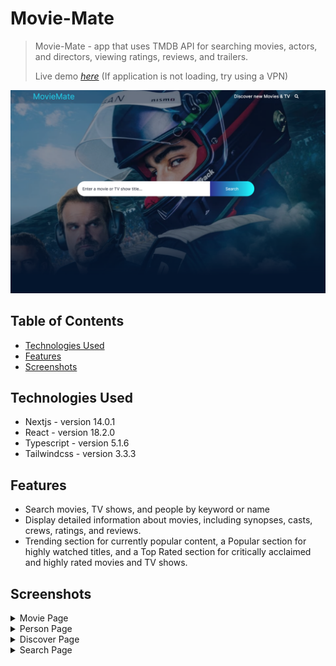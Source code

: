 # Movie-Mate

> Movie-Mate - app that uses TMDB API for searching movies, actors, and directors, viewing ratings, reviews, and trailers.
>
> Live demo [_here_](https://movie-mate-beta.vercel.app/) (If application is not loading, try using a VPN)

![MovieMate screenshot](./public/screenshots/MainPage.PNG)

## Table of Contents
* [Technologies Used](#technologies-used)
* [Features](#features)
* [Screenshots](#screenshots)

## Technologies Used

- Nextjs - version 14.0.1
- React - version 18.2.0
- Typescript - version 5.1.6
- Tailwindcss - version 3.3.3

## Features

- Search movies, TV shows, and people by keyword or name
- Display detailed information about movies, including synopses, casts, crews, ratings, and reviews.
- Trending section for currently popular content, a Popular section for highly watched titles, and a Top Rated section for critically acclaimed and highly rated movies and TV shows.

## Screenshots

<details> 
    <summary>Movie Page</summary> 
     <img src="./public/screenshots/MoviePage.PNG">
</details>
<details>
    <summary>Person Page</summary>
     <img src="./public/screenshots/PersonPage.PNG">
</details>
<details>
    <summary>Discover Page</summary>
    <img src="./public/screenshots/Discover.png">
</details>
<details>
    <summary>Search Page</summary>
     <img src="./public/screenshots/Search%20Page.PNG.png">
</details>
